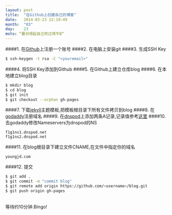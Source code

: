 ```yaml
---
layout: post
title:  "在Github上创建自己的博客"
date:   2014-03-23 12:19:49
month:  "03"
day:    23
moto: “要对得起自己吹过得牛B“
---
```


####1. 在<a href="https://github.com">Github</a>上注册一个账号
####2. 在电脑上安装git
####3. 生成SSH Key

```bash
$ ssh-keygen -t rsa -C "<youremail>"
```

####4. 将SSH Key添加到Github
####5. 在Github上建立仓库blog
####6. 在本地建立blog目录

```bash  
$ mkdir blog
$ cd blog
$ git init
$ git checkout --orphan gh-pages
```

####7. 下载<a href="http://jekyllthemes.org/">jekyll</a>主题模板,把模板根目录下所有文件拷贝到blog
####8. 在<a href="http://www.godaddy.com/">godaddy</a>注册域名
####9. 在<a href="https://www.dnspod.cn/">dnspod</a>上添加两条A记录,记录值参考<a href="https://help.github.com/articles/my-custom-domain-isn-t-working">这里</a>
####10. 去godaddy修改Nameservers为dnspod的NS

```
f1g1ns1.dnspod.net
f1g1ns2.dnspod.net
```

####11. 在blog根目录下建立文件CNAME,在文件中指定你的域名

```
youngjd.com
```

####12. 提交 

```bash 
$ git add .
$ git commit -m "commit blog"
$ git remote add origin https://github.com/<username>/blog.git
$ git push origin gh-pages
```

<br/>等待约10分钟.Bingo!

